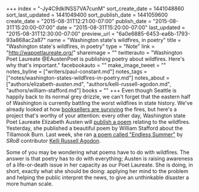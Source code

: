 +++
index = "-Jy4C9dkINSS7VA7cunM"
sort_create_date = 1441048860
sort_last_updated = 1441049400
sort_publish_date = 1441059600
create_date = "2015-08-31T12:21:00-07:00"
publish_date = "2015-08-31T15:20:00-07:00"
date = "2015-08-31T15:20:00-07:00"
last_updated = "2015-08-31T12:30:00-07:00"
preview_url = "6a0e6885-6453-ea6b-1793-93a868ac2a87"
name = "Washington state's wildfires, in poetry"
title = "Washington state's wildfires, in poetry"
type = "Note"
link = "http://wapoetlaureate.org/"
shareimage = ""
twitterauto = "Washington Poet Laureate @EAustenPoet is publishing poetry about wildfires. Here's why that's important."
facebookauto = ""
make_image_tweet = ""
notes_byline = ["writers/paul-constant.md"]
notes_tags = ["notes/washington-states-wildfires-in-poetry.md"]
notes_about = ["authors/elizabeth-austen.md", "authors/kelli-russell-agodon.md", "authors/william-stafford.md"]
books = ""
+++
Even though Seattle is happily back to its normal grey drizzle, we can't forget that the eastern half of Washington is currently battling the worst wildfires in state history. We've already looked at how [booksellers are surviving](http://seattlereviewofbooks.com/notes/2015/08/28/washington-bookstores-survive-wildfires/) the fires, but here's a project that's worthy of your attention: every other day, Washington state Poet Laureate Elizabeth Austen will [publish a poem](http://wapoetlaureate.org/) relating to the wildfires. Yesterday, she published a beautiful poem by William Stafford about the Tillamook Burn. Last week, she ran [a poem called "Endless Summer"](http://wapoetlaureate.org/2015/08/28/endless-summer-by-kelli-russell-agodon/) by *SRoB* contributor [Kelli Russell Agodon](http://seattlereviewofbooks.com/writers/kelli-russell-agodon/).

Some of you may be wondering what poems have to do with wildfires. The answer is that poetry has to do with everything; Austen is raising awareness of a life-or-death issue in her capacity as our Poet Laureate. She is doing, in short, exactly what she should be doing: applying her mind to the problem and helping the public interpret the news, to give an unthinkable disaster a more human scale.